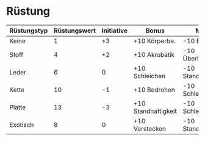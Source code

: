 # Rüstung

| Rüstungstyp | Rüstungswert | Initiative | Bonus               | Malus               |
| ----------- | ------------ | ---------- | ------------------- | ------------------- |
| Keine       | 1            | +3         | +10 Körperbe.       | -10 Bedrohen        |
| Stoff       | 4            | +2         | +10 Akrobatik       | -10 Überleben       |
| Leder       | 6            | 0          | +10 Schleichen      | -10 Standhaftigkeit |
| Kette       | 10           | -1         | +10 Bedrohen        | -10 Schleichen      |
| Platte      | 13           | -3         | +10 Standhaftigkeit | -10 Schleichen      |
| Exotisch    | 8            | 0          | +10 Verstecken      | -10 Standhaftigkeit |